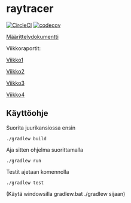 # raytracer

[![CircleCI](https://circleci.com/gh/r0bert1/raytracer.svg?style=svg)](https://circleci.com/gh/r0bert1/raytracer)
[![codecov](https://codecov.io/gh/r0bert1/raytracer/branch/master/graph/badge.svg)](https://codecov.io/gh/r0bert1/raytracer)

[Määrittelydokumentti](https://github.com/r0bert1/raytracer/blob/master/docs/maarittelydokumentti.md)

Viikkoraportit:

[Viikko1](https://github.com/r0bert1/raytracer/blob/master/docs/viikkoraportti1.md)

[Viikko2](https://github.com/r0bert1/raytracer/blob/master/docs/viikkoraportti2.md)

[Viikko3](https://github.com/r0bert1/raytracer/blob/master/docs/viikkoraportti3.md)

[Viikko4](https://github.com/r0bert1/raytracer/blob/master/docs/viikkoraportti4.md)

## Käyttöohje

Suorita juurikansiossa ensin

```
./gradlew build
```

Aja sitten ohjelma suorittamalla

```
./gradlew run
```

Testit ajetaan komennolla

```
./gradlew test
```

(Käytä windowsilla gradlew.bat ./gradlew sijaan)
